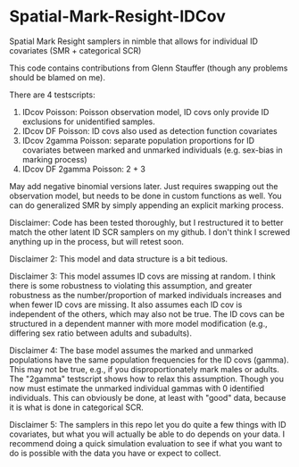 # Spatial-Mark-Resight-IDCov
Spatial Mark Resight samplers in nimble that allows for individual ID covariates (SMR + categorical SCR)

This code contains contributions from Glenn Stauffer (though any problems should be blamed on me).

There are 4 testscripts:
1) IDcov Poisson: Poisson observation model, ID covs only provide ID exclusions for unidentified samples.
2) IDcov DF Poisson: ID covs also used as detection function covariates
3) IDcov 2gamma Poisson: separate population proportions for ID covariates between marked and unmarked individuals (e.g. sex-bias in marking process)
4) IDcov DF 2gamma Poisson: 2 + 3

May add negative binomial versions later. Just requires swapping out the observation model, but needs to be done in custom functions as well. You can do generalized SMR by simply appending an explicit marking process.

Disclaimer: Code has been tested thoroughly, but I restructured it to better match the other latent ID SCR samplers on my github. I don't think I screwed anything up in the process, but will retest soon.

Disclaimer 2: This model and data structure is a bit tedious.

Disclaimer 3: This model assumes ID covs are missing at random. I think there is some robustness to violating this assumption, and greater robustness as the number/proportion of marked individuals increases and when fewer ID covs are missing. It also assumes each ID cov is independent of the others, which may also not be true. The ID covs can be structured in a dependent manner with more model modification (e.g., differing sex ratio between adults and subadults).

Disclaimer 4: The base model assumes the marked and unmarked populations have the same population frequencies for the ID covs (gamma). This may not be true, e.g., if you disproportionately mark males or adults. The "2gamma" testscript shows how to relax this assumption. Though you now must estimate the unmarked individual gammas with 0 identified individuals. This can obviously be done, at least with "good" data, because it is what is done in categorical SCR.

Disclaimer 5: The samplers in this repo let you do quite a few things with ID covariates, but what you will actually be able to do depends on your data. I recommend doing a quick simulation evaluation to see if what you want to do is possible with the data you have or expect to collect.